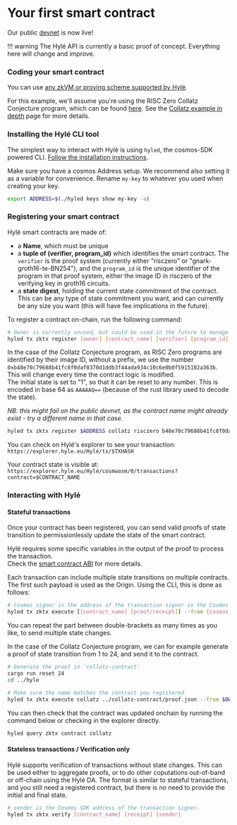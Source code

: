 # Your first smart contract

Our public [devnet](connect-to-devnet.md) is now live!

!!! warning
    The Hylé API is currently a basic proof of concept. Everything here will change and improve.

### Coding your smart contract

You can use [any zkVM or proving scheme supported by Hylé](../about/supported-proving-schemes.md).

For this example, we'll assume you're using the RISC Zero Collatz Conjecture program, which can be found [here](https://github.com/Hyle-org/collatz-conjecture). See the [Collatz example in depth](collatz-example-in-depth.md) page for more details.

<!--TODO: specify transaction format, ABI, etc.-->

### Installing the Hylé CLI tool

The simplest way to interact with Hylé is using `hyled`, the cosmos-SDK powered CLI.
[Follow the installation instructions](hyled-install-instructions.md).

Make sure you have a cosmos Address setup. We recommend also setting it as a variable for convenience.
Rename `my-key` to whatever you used when creating your key.
```bash
export ADDRESS=$(./hyled keys show my-key -a)
```

### Registering your smart contract

Hylé smart contracts are made of:

- a **Name**, which must be unique
- a **tuple of (verifier, program_id)** which identifies the smart contract. The `verifier` is the proof system (currently either "risczero" or "gnark-groth16-te-BN254"), and the `program_id` is the unique identifier of the program in that proof system, either the image ID in risczero of the verifying key in groth16 circuits.
- a **state digest**, holding the current state commitment of the contract. This can be any type of state commitment you want, and can currently be any size you want (this will have fee implications in the future).

To register a contract on-chain, run the following command:

```bash
# Owner is currently unused, but could be used in the future to manage contract permissions
hyled tx zktx register [owner] [contract_name] [verifier] [program_id] [state_digest] $ADDRESS
```

In the case of the Collatz Conjecture program, as RISC Zero programs are identified by their image ID, without a prefix, we use the number `0xb48e70c79688b41fc8f0daf8370d1ddb3f44ada934c10c6e0b0f5915102a363b`. This will change every time the contract logic is modified.  
The initial state is set to "1", so that it can be reset to any number. This is encoded in base 64 as `AAAAAQ==` (because of the rust library used to decode the state).

_NB: this might fail on the public devnet, as the contract name might already exist - try a different name in that case._

```bash
hyled tx zktx register $ADDRESS collatz risczero b48e70c79688b41fc8f0daf8370d1ddb3f44ada934c10c6e0b0f5915102a363b AAAAAQ== $ADDRESS
```

You can check on Hylé's explorer to see your transaction:  
`https://explorer.hyle.eu/Hylé/tx/$TXHASH` 

Your contract state is visible at:  
`https://explorer.hyle.eu/Hylé/cosmwasm/0/transactions?contract=$CONTRACT_NAME`

### Interacting with Hylé

#### Stateful transactions
Once your contract has been registered, you can send valid proofs of state transition to permissionlessly update the state of the smart contract.

Hylé requires some specific variables in the output of the proof to process the transaction.  
Check the [smart contract ABI](./smart-contract-abi.md) for more details.

Each transaction can include multiple state transitions on multiple contracts. The first such payload is used as the Origin.
Using the CLI, this is done as follows:

```bash
# cosmos_signer is the address of the transaction signer in the Cosmos SDK
hyled tx zktx execute [[contract_name] [proof/receipt]] --from [cosmos_signer]
```

You can repeat the part between double-brackets as many times as you like, to send multiple state changes.

In the case of the Collatz Conjecture program, we can for example generate a proof of state transition from 1 to 24, and send it to the contract.

```bash
# Generate the proof in 'collatz-contract'
cargo run reset 24
cd ../hyle

# Make sure the name matches the contract you registered
hyled tx zktx execute collatz ../collatz-contract/proof.json --from $OWNER
```

You can then check that the contract was updated onchain by running the command below or checking in the explorer directly.
    
```bash
hyled query zktx contract collatz
```

#### Stateless transactions / Verification only

Hylé supports verification of transactions without state changes. This can be used either to aggregate proofs, or to do other coputations out-of-band or off-chain using the Hylé DA.
The format is similar to stateful transactions, and you still need a registered contract, but there is no need to provide the initial and final state.
```bash
# sender is the Cosmos SDK address of the transaction signer.
hyled tx zktx verify [contract_name] [receipt] [sender]
```
